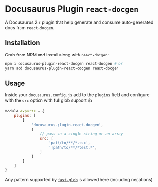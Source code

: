# Docusaurus Plugin `react-docgen`

A Docusaurus 2.x plugin that help generate and consume auto-generated docs from `react-docgen`.

## Installation

Grab from NPM and install along with `react-docgen`:

```sh
npm i docusaurus-plugin-react-docgen react-docgen # or
yarn add docusaurus-plugin-react-docgen react-docgen
```

## Usage

Inside your `docusaurus.config.js` add to the `plugins` field and configure with the `src` option with full glob support :+1:

```js
module.exports = {
    plugins: [
        [
            'docusaurus-plugin-react-docgen',
            {
                // pass in a single string or an array
                src: [
                    'path/to/**/*.tsx',
                    '!path/to/**/*test.*',
                ]
            }
        ]
    ]
}
```

Any pattern supported by [`fast-glob`](https://github.com/mrmlnc/fast-glob) is allowed here (including negations)
